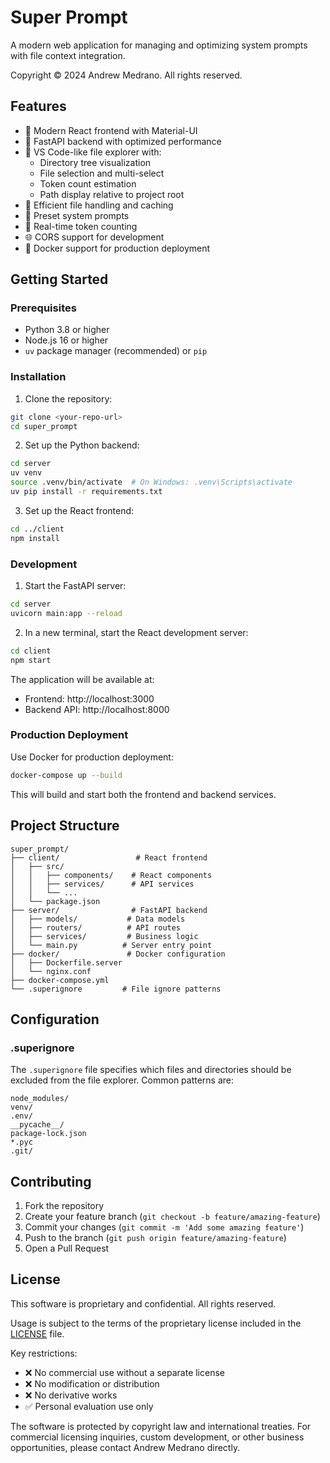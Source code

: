 # Super Prompt

A modern web application for managing and optimizing system prompts with file context integration.

Copyright © 2024 Andrew Medrano. All rights reserved.

## Features

- 🚀 Modern React frontend with Material-UI
- 🔧 FastAPI backend with optimized performance
- 📁 VS Code-like file explorer with:
  - Directory tree visualization
  - File selection and multi-select
  - Token count estimation
  - Path display relative to project root
- 💾 Efficient file handling and caching
- 🎨 Preset system prompts
- 🔄 Real-time token counting
- 🌐 CORS support for development
- 🐳 Docker support for production deployment

## Getting Started

### Prerequisites

- Python 3.8 or higher
- Node.js 16 or higher
- `uv` package manager (recommended) or `pip`

### Installation

1. Clone the repository:
```bash
git clone <your-repo-url>
cd super_prompt
```

2. Set up the Python backend:
```bash
cd server
uv venv
source .venv/bin/activate  # On Windows: .venv\Scripts\activate
uv pip install -r requirements.txt
```

3. Set up the React frontend:
```bash
cd ../client
npm install
```

### Development

1. Start the FastAPI server:
```bash
cd server
uvicorn main:app --reload
```

2. In a new terminal, start the React development server:
```bash
cd client
npm start
```

The application will be available at:
- Frontend: http://localhost:3000
- Backend API: http://localhost:8000

### Production Deployment

Use Docker for production deployment:

```bash
docker-compose up --build
```

This will build and start both the frontend and backend services.

## Project Structure

```
super_prompt/
├── client/                 # React frontend
│   ├── src/
│   │   ├── components/    # React components
│   │   ├── services/      # API services
│   │   └── ...
│   └── package.json
├── server/                # FastAPI backend
│   ├── models/           # Data models
│   ├── routers/          # API routes
│   ├── services/         # Business logic
│   └── main.py          # Server entry point
├── docker/               # Docker configuration
│   ├── Dockerfile.server
│   └── nginx.conf
├── docker-compose.yml
└── .superignore         # File ignore patterns
```

## Configuration

### .superignore

The `.superignore` file specifies which files and directories should be excluded from the file explorer. Common patterns are:

```
node_modules/
venv/
.env/
__pycache__/
package-lock.json
*.pyc
.git/
```

## Contributing

1. Fork the repository
2. Create your feature branch (`git checkout -b feature/amazing-feature`)
3. Commit your changes (`git commit -m 'Add some amazing feature'`)
4. Push to the branch (`git push origin feature/amazing-feature`)
5. Open a Pull Request

## License

This software is proprietary and confidential. All rights reserved.

Usage is subject to the terms of the proprietary license included in the [LICENSE](LICENSE) file.

Key restrictions:
- ❌ No commercial use without a separate license
- ❌ No modification or distribution
- ❌ No derivative works
- ✅ Personal evaluation use only

The software is protected by copyright law and international treaties.
For commercial licensing inquiries, custom development, or other business opportunities,
please contact Andrew Medrano directly. 